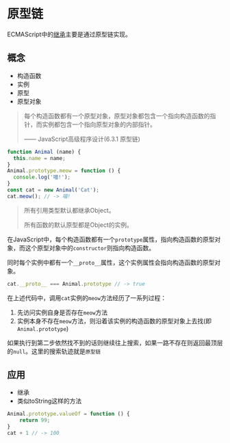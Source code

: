 # 原型链
ECMAScript中的[继承](/$Rename/Hvísla「个人简介」/「知识库」Lib/继承.md)主要是通过原型链实现。

## 概念
- 构造函数
- 实例
- 原型
- 原型对象

>  每个构造函数都有一个原型对象，原型对象都包含一个指向构造函数的指针，而实例都包含一个指向原型对象的内部指针。
>
> —— JavaScript高级程序设计(6.3.1 原型链)

```javascript
function Animal (name) {
  this.name = name;
}
Animal.prototype.meow = function () {
  console.log('喵!');
}
const cat = new Animal('Cat');
cat.meow(); // -> 喵!
```

> 所有引用类型默认都继承Object。
>
> 所有函数的默认原型都是Object的实例。

在JavaScript中，每个构造函数都有一个`prototype`属性，指向构造函数的原型对象，而这个原型对象中的`constructor`则指向构造函数。

同时每个实例中都有一个`__proto__`属性，这个实例属性会指向构造函数的原型对象。

```javascript
cat.__proto__ === Animal.prototype // -> true
```

在上述代码中，调用`cat`实例的`meow`方法经历了一系列过程：

1. 先访问实例自身是否存在`meow`方法
2. 实例本身不存在`meow`方法，则沿着该实例的构造函数的原型对象上去找(即`Animal.prototype`)

如果执行到第二步依然找不到的话则继续往上搜索，如果一路不存在则返回最顶层的`null`。这里的搜索轨迹就是`原型链`

## 应用

- 继承
- 类似toString这样的方法

```javascript
Animal.prototype.valueOf = function () {
    return 99;
}
cat + 1 // -> 100
```

